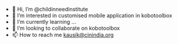 - 👋 Hi, I’m @childinneedinstitute
- 👀 I’m interested in customised mobile application in kobotoolbox
- 🌱 I’m currently learning ...
- 💞️ I’m looking to collaborate on kobotoolbox
- 📫 How to reach me kausik@cinindia.org

<!---
childinneedinstitute/childinneedinstitute is a ✨ special ✨ repository because its `README.md` (this file) appears on your GitHub profile.
You can click the Preview link to take a look at your changes.
--->

